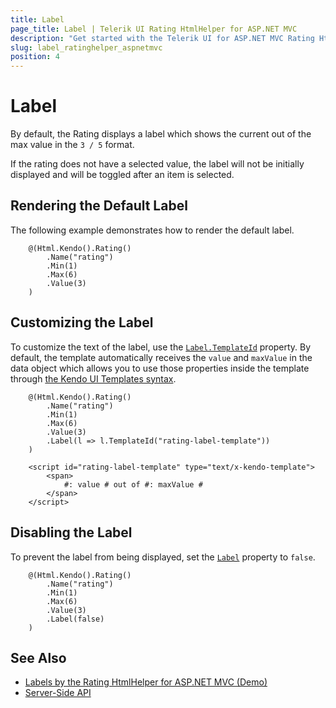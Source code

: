 ```yaml
---
title: Label
page_title: Label | Telerik UI Rating HtmlHelper for ASP.NET MVC
description: "Get started with the Telerik UI for ASP.NET MVC Rating HtmlHelper and learn how to configure the label."
slug: label_ratinghelper_aspnetmvc
position: 4
---
```


# Label

By default, the Rating displays a label which shows the current out of the max value in the `3 / 5` format.

If the rating does not have a selected value, the label will not be initially displayed and will be toggled after an item is selected.

## Rendering the Default Label

The following example demonstrates how to render the default label.  

```Razor
    @(Html.Kendo().Rating()
        .Name("rating")
        .Min(1)
        .Max(6)
        .Value(3)
    )
```

## Customizing the Label

To customize the text of the label, use the [`Label.TemplateId`](https://docs.telerik.com/aspnet-mvc/api//Kendo.Mvc.UI.Fluent/RatingLabelSettingsBuilder#templateidsystemstring) property. By default, the template automatically receives the `value` and `maxValue` in the data object which allows you to use those properties inside the template through [the Kendo UI Templates syntax](https://docs.telerik.com/kendo-ui/framework/templates/overview).

```Razor
    @(Html.Kendo().Rating()
        .Name("rating")
        .Min(1)
        .Max(6)
        .Value(3)
        .Label(l => l.TemplateId("rating-label-template"))
    )

    <script id="rating-label-template" type="text/x-kendo-template">
        <span>
            #: value # out of #: maxValue #
        </span>
    </script>
```

## Disabling the Label

To prevent the label from being displayed, set the [`Label`](https://docs.telerik.com/aspnet-mvc/api//Kendo.Mvc.UI.Fluent/RatingBuilder#labelsystemstring) property to `false`.

```Razor
    @(Html.Kendo().Rating()
        .Name("rating")
        .Min(1)
        .Max(6)
        .Value(3)
        .Label(false)
    )
```

## See Also

* [Labels by the Rating HtmlHelper for ASP.NET MVC (Demo)](https://demos.telerik.com/aspnet-mvc/rating/label)
* [Server-Side API](http://docs.telerik.com/aspnet-mvc/api/Kendo.Mvc/Rating)
